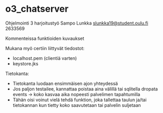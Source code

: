 # o3_chatserver
Ohjelmointi 3 harjoitustyö
Sampo Lunkka
slunkka19@student.oulu.fi
2633569

Kommenteissa funktioiden kuvaukset

Mukana myö certiin liittyvät tiedostot:
- localhost.pem (clientiä varten)
- keystore.jks

Tietokanta:
- Tietokanta luodaan ensimmäisen ajon yhteydessä
- Jos paljon testailee, kannattaa poistaa aina välillä tai sqlitella dropata events
    -> koko kasvaa aika nopeesti palvelimen tapahtumilla
- Tähän oisi voinut vielä tehdä funktion, joka tallettaa taulun ja/tai tietokannan kun tietty koko saavutetaan tai palvelin suljetaan
